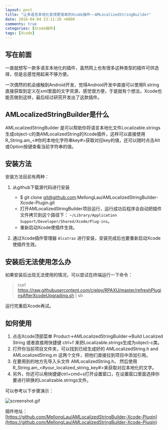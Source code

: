 ```yaml
---
layout: post
title: "让多语言本地化变得更简单的Xcode插件——AMLocalizedStringBuilder"
date: 2016-04-04 23:11:28 +0800
comments: true
categories: [Xcode插件]
tags: [Xcode]
---
```


## 写在前面

一直就想写一款多语言本地化的插件，虽然网上也有很多这种类型的插件可供选择，但是总感觉用起来不够方便。

一次偶然的机会接触到Android开发，觉得Android开发中直接可以使用R.string直接获取到定义在xml里面的文字资源，感觉很方便，于是就有个想法，Xcode也能否做到这样，最后经过研究开发出了这款插件。

<!--more-->

## AMLocalizedStringBuilder是什么
AMLocalizedStringBuilder 是可以帮助你将语言本地化文件Localizable.strings生成object-c的类AMLocalizedString的Xcode插件，这样可以直接使用R_String.am_<#你的本地化字符串key#>获取对应key的值，还可以随时点击Alt或Option按键查看当前字符串的值。

## 安装方法
安装方法目前有两种：

1. 从github下载源代码进行安装  
	* $ git clone git@github.com:MellongLau/AMLocalizedStringBuilder-Xcode-Plugin.git
   * 打开AMLocalizedStringBuilder项目运行，运行成功后程序会自动把插件文件拷贝到这个路径下： 
   `~/Library/Application Support/Developer/Shared/Xcode/Plug-ins`。
	* 重新启动Xcode使插件生效。

2. 通过Xcode插件管理器 `Alcatraz` 进行安装，安装完成后也要重新启动Xcode使插件生效。


## 安装后无法使用怎么办
如果安装后出现无法使用的情况，可以尝试在终端运行一下命令：
> curl https://raw.githubusercontent.com/cielpy/RPAXU/master/refreshPluginsAfterXcodeUpgrading.sh | sh

运行完重启Xcode再试。

## 如何使用
1. 点击Xcode顶部菜单 Product->AMLocalizedStringBuilder->Build Localized String 或者直接用快捷键 ctrl+f 来把Localizable.strings生成为object-c类。
2. 打开你当前项目文件夹，可以找到已经生成好的 AMLocalizedString.h and AMLocalizedString.m 这两个文件，把他们直接拉到项目中添加引用。
3. 在要用到的地方先导入头文件 AMLocalizedString.h， 然后使用R_String.am_<#your_localized_string_key#>来获取对应本地化的文字。
4. 另外，你还可以用快捷键ctrl+cmd+s打开设置窗口，在设置窗口里面选择你要进行转换的Localizable.strings文件。

可以参考以下步骤演示：

![screenshot.gif](https://raw.github.com/MellongLau/AMLocalizedStringBuilder-Xcode-Plugin/master/Screenshots/screenshot.gif)


插件地址：  
[https://github.com/MellongLau/AMLocalizedStringBuilder-Xcode-Plugin](https://github.com/MellongLau/AMLocalizedStringBuilder-Xcode-Plugin)